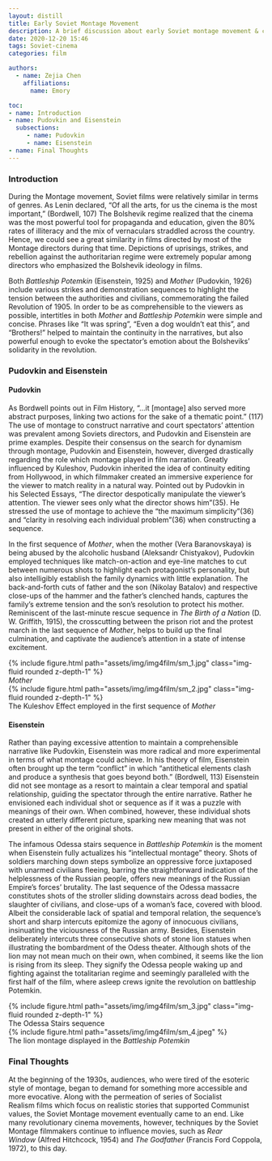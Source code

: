 ```yaml
---
layout: distill
title: Early Soviet Montage Movement
description: A brief discussion about early Soviet montage movement & comparisons of montage employment between Pudovkin and Eisenstein
date: 2020-12-20 15:46
tags: Soviet-cinema
categories: film

authors:
  - name: Zejia Chen
    affiliations:
      name: Emory

toc:
- name: Introduction
- name: Pudovkin and Eisenstein
  subsections:
     - name: Pudovkin
     - name: Eisenstein
- name: Final Thoughts
---
```


### Introduction
During the Montage movement, Soviet films were relatively similar in terms of genres. As Lenin declared, “Of all the arts, for us the cinema is the most important,” (Bordwell, 107) The Bolshevik regime realized that the cinema was the most powerful tool for propaganda and education, given the 80% rates of illiteracy and the mix of vernaculars straddled across the country. Hence, we could see a great similarity in films directed by most of the Montage directors during that time. Depictions of uprisings, strikes, and rebellion against the authoritarian regime were extremely popular among directors who emphasized the Bolshevik ideology in films.


Both *Battleship Potemkin* (Eisenstein, 1925) and *Mother* (Pudovkin, 1926) include various strikes and demonstration sequences to highlight the tension between the authorities and civilians, commemorating the failed Revolution of 1905. In order to be as comprehensible to the viewers as possible, intertitles in both *Mother* and *Battleship Potemkin* were simple and concise. Phrases like “It was spring”, “Even a dog wouldn’t eat this”, and “Brothers!” helped to maintain the continuity in the narratives, but also powerful enough to evoke the spectator’s emotion about the Bolsheviks’ solidarity in the revolution.

### Pudovkin and Eisenstein

#### Pudovkin

As Bordwell points out in Film History, “…it [montage] also served more abstract purposes, linking two actions for the sake of a thematic point.” (117) The use of montage to construct narrative and court spectators’ attention was prevalent among Soviets directors, and Pudovkin and Eisenstein are prime examples. Despite their consensus on the search for dynamism through montage, Pudovkin and Eisenstein, however, diverged drastically regarding the role which montage played in film narration. Greatly influenced by Kuleshov, Pudovkin inherited the idea of continuity editing from Hollywood, in which filmmaker created an immersive experience for the viewer to match reality in a natural way. Pointed out by Pudovkin in his Selected Essays, “The director despotically manipulate the viewer’s attention. The viewer sees only what the director shows him”(35). He stressed the use of montage to achieve the “the maximum simplicity”(36) and “clarity in resolving each individual problem”(36) when constructing a sequence.

In the first sequence of *Mother*, when the mother (Vera Baranovskaya) is being abused by the alcoholic husband (Aleksandr Chistyakov), Pudovkin employed techniques like match-on-action and eye-line matches to cut between numerous shots to highlight each protagonist’s personality, but also intelligibly establish the family dynamics with little explanation. The back-and-forth cuts of father and the son (Nikolay Batalov) and respective close-ups of the hammer and the father’s clenched hands, captures the family’s extreme tension and the son’s resolution to protect his mother. Reminiscent of the last-minute rescue sequence in *The Birth of a Nation* (D. W. Griffith, 1915), the crosscutting between the prison riot and the protest march in the last sequence of *Mother*, helps to build up the final culmination, and captivate the audience’s attention in a state of intense excitement.

<div class="l-body">
  <div class="row mt-3">
    <div class="col-sm mt-3 mt-md-0">
        {% include figure.html path="assets/img/img4film/sm_1.jpg" class="img-fluid rounded z-depth-1" %}
        <div class="caption">
          <i>Mother</i>
        </div>
    </div>
    <div class="col-sm mt-3 mt-md-0">
        {% include figure.html path="assets/img/img4film/sm_2.jpg" class="img-fluid rounded z-depth-1" %}
        <div class="caption">
          The Kuleshov Effect employed in the first sequence of <i>Mother</i>
        </div>
    </div>
  </div>
</div>

#### Eisenstein

Rather than paying excessive attention to maintain a comprehensible narrative like Pudovkin, Eisenstein was more radical and more experimental in terms of what montage could achieve. In his theory of film, Eisenstein often brought up the term “conflict” in which “antithetical elements clash and produce a synthesis that goes beyond both.” (Bordwell, 113) Eisenstein did not see montage as a resort to maintain a clear temporal and spatial relationship, guiding the spectator through the entire narrative. Rather he envisioned each individual shot or sequence as if it was a puzzle with meanings of their own. When combined, however, these individual shots created an utterly different picture, sparking new meaning that was not present in either of the original shots.

The infamous Odessa stairs sequence in *Battleship Potemkin* is the moment when Eisenstein fully actualizes his “intellectual montage” theory. Shots of soldiers marching down steps symbolize an oppressive force juxtaposed with unarmed civilians fleeing, barring the straightforward indication of the helplessness of the Russian people, offers new meanings of the Russian Empire’s forces’ brutality. The last sequence of the Odessa massacre constitutes shots of the stroller sliding downstairs across dead bodies, the slaughter of civilians, and close-ups of a woman’s face, covered with blood. Albeit the considerable lack of spatial and temporal relation, the sequence’s short and sharp intercuts epitomize the agony of innocuous civilians, insinuating the viciousness of the Russian army. Besides, Eisenstein deliberately intercuts three consecutive shots of stone lion statues when illustrating the bombardment of the Odess theater. Although shots of the lion may not mean much on their own, when combined, it seems like the lion is rising from its sleep. They signify the Odessa people waking up and fighting against the totalitarian regime and seemingly paralleled with the first half of the film, where asleep crews ignite the revolution on battleship Potemkin. 

<div class="l-body">
  <div class="row mt-3">
    <div class="col-sm mt-3 mt-md-0">
        {% include figure.html path="assets/img/img4film/sm_3.jpg" class="img-fluid rounded z-depth-1" %}
        <div class="caption">
          The Odessa Stairs sequence
        </div>
    </div>
    <div class="col-sm mt-3 mt-md-0">
        {% include figure.html path="assets/img/img4film/sm_4.jpeg" %}
        <div class="caption">
          The lion montage displayed in the <i>Battleship Potemkin</i>
        </div>
    </div>
  </div>
</div>

### Final Thoughts

At the beginning of the 1930s, audiences, who were tired of the esoteric style of montage, began to demand for something more accessible and more evocative. Along with the permeation of series of Socialist Realism films which focus on realistic stories that supported Communist values, the Soviet Montage movement eventually came to an end. Like many revolutionary cinema movements, however, techniques by the Soviet Montage filmmakers continue to influence movies, such as *Rear Window* (Alfred Hitchcock, 1954) and *The Godfather* (Francis Ford Coppola, 1972), to this day.
